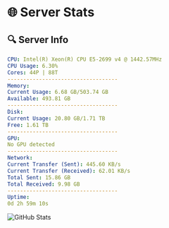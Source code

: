 # 🌐 Server Stats
## 🔍 Server Info
```yaml
CPU: Intel(R) Xeon(R) CPU E5-2699 v4 @ 1442.57MHz
CPU Usage: 6.30%
Cores: 44P | 88T
-----------------------------------
Memory:
Current Usage: 6.68 GB/503.74 GB
Available: 493.81 GB
-----------------------------------
Disk:
Current Usage: 20.80 GB/1.71 TB
Free: 1.61 TB
-----------------------------------
GPU:
No GPU detected
-----------------------------------
Network:
Current Transfer (Sent): 445.60 KB/s
Current Transfer (Received): 62.01 KB/s
Total Sent: 15.86 GB
Total Received: 9.98 GB
-----------------------------------
Uptime:
0d 2h 59m 10s
```
![GitHub Stats](https://img.shields.io/badge/Updated-2025-04-19_20:07:58-blue)